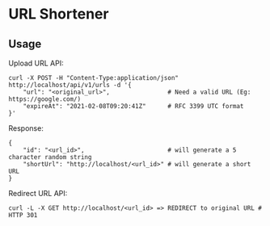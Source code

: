 # URL Shortener


## Usage

Upload URL API:

```
curl -X POST -H "Content-Type:application/json" http://localhost/api/v1/urls -d '{
    "url": "<original_url>",                # Need a valid URL (Eg: https://google.com/)
    "expireAt": "2021-02-08T09:20:41Z"      # RFC 3399 UTC format
}'
```

Response:

```
{
    "id": "<url_id>",                       # will generate a 5 character random string
    "shortUrl": "http://localhost/<url_id>" # will generate a short URL
}
```

Redirect URL API:

```
curl -L -X GET http://localhost/<url_id> => REDIRECT to original URL # HTTP 301
```